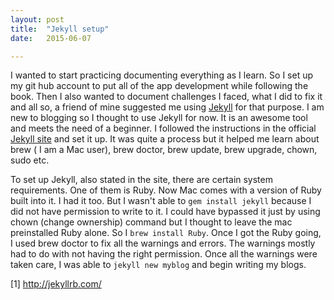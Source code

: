```yaml
---
layout: post
title:  "Jekyll setup"
date:   2015-06-07 

---
```

I wanted to start practicing documenting everything as I learn. So I set up my git hub account to put all of the app development while following the book. Then I also wanted to document challenges I faced, what I did to fix it and all so, a friend of mine suggested me using [Jekyll]([1]) for that purpose. I am new to blogging so I thought to use Jekyll for now. It is an awesome tool and meets the need of a beginner. I followed the instructions in the official [Jekyll site]([1]) and set it up. It was quite a process but it helped me learn about brew ( I am a Mac user), brew doctor, brew update, brew upgrade, chown, sudo etc.

To set up Jekyll, also stated in the site, there are certain system requirements. One of them is Ruby. Now Mac comes with a version of Ruby built into it. I had it too. But I wasn't able to `gem install jekyll` because I did not have permission to write to it. I could have bypassed it just by using chown (change ownership) command but I thought to leave the mac preinstalled Ruby alone. So I `brew install Ruby`. Once I got the Ruby going, I used brew doctor to fix all the warnings and errors. The warnings mostly had to do with not having the right permission. Once all the warnings were taken care, I was able to `jekyll new myblog` and begin writing my blogs.

[1] http://jekyllrb.com/